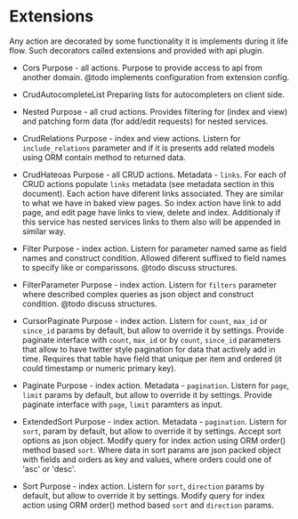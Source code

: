 Extensions
==========

Any action are decorated by some functionality it is implements during it life flow. Such decorators called extensions and provided with api plugin.

* Cors
Purpose - all actions.
Purpose to provide access to api from another domain. 
@todo implements configuration from extension config.

* CrudAutocompleteList 
Preparing lists for autocompleters on client side.

* Nested
Purpose - all crud actions.
Provides filtering for (index and view) and patching form data (for add/edit requests) for nested services.

* CrudRelations
Purpose - index and view actions.
Listern for `include_relations` parameter and if it is presents add related models using ORM contain method to returned data.

* CrudHateoas
Purpose - all CRUD actions.
Metadata - `links`.
For each of CRUD actions populate `links` metadata (see metadata section in this document).
Each action have diferent links associated. They are similar to what we have in baked view pages.
So index action have link to add page, and edit page have links to view, delete and index.
Additionaly if this service has nested services links to them also will be appended in similar way.

* Filter
Purpose - index action.
Listern for parameter named same as field names and construct condition. Allowed diferent suffixed to field names to specify like or comparissons.
@todo discuss structures.

* FilterParameter
Purpose - index action.
Listern for `filters` parameter where described complex queries as json object and construct condition. 
@todo discuss structures.

* CursorPaginate
Purpose - index action.
Listern for `count`, `max_id` or `since_id` params by default, but allow to override it by settings.
Provide paginate interface with `count`, `max_id` or by `count`, `since_id` parameters  that allow to have twitter style pagination for data that actively add in time. Requires that table have field that unique per item and ordered (it could timestamp or numeric primary key).

* Paginate
Purpose - index action.
Metadata - `pagination`.
Listern for `page`, `limit` params by default, but allow to override it by settings.
Provide paginate interface with `page`, `limit` paramters as input.

* ExtendedSort
Purpose - index action.
Metadata - `pagination`.
Listern for `sort`, param by default, but allow to override it by settings.
Accept sort options as json object.
Modify query for index action using ORM order() method based `sort`. Where data in sort params are json packed object with fields and orders as key and values, where orders could one of 'asc' or 'desc'.

* Sort
Purpose - index action.
Listern for `sort`, `direction` params by default, but allow to override it by settings.
Modify query for index action using ORM order() method based `sort` and `direction` params.
